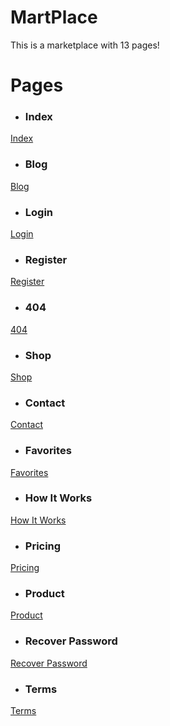 # MartPlace

This is a marketplace with 13 pages!

# Pages

- ### Index ###
[Index](https://iandresi.github.io/MartPlace/app/ "Goto Index")
- ### Blog ###
[Blog](https://iandresi.github.io/MartPlace/app/blog.html "Goto Blog")
- ### Login ###
[Login](https://iandresi.github.io/MartPlace/app/login.html "Goto Login")
- ### Register ###
[Register](https://iandresi.github.io/MartPlace/app/register.html "Goto Register")
- ### 404 ###
[404](https://iandresi.github.io/MartPlace/app/404.html "Goto 404")
- ### Shop ###
[Shop](https://iandresi.github.io/MartPlace/app/category-page.html "Goto Shop")
- ### Contact ###
[Contact](https://iandresi.github.io/MartPlace/app/contact.html "Goto Contact")
- ### Favorites ###
[Favorites](https://iandresi.github.io/MartPlace/app/favorites.html "Goto Favorites")
- ### How It Works ###
[How It Works](https://iandresi.github.io/MartPlace/app/howItWorks.html "Goto How It Works")
- ### Pricing ###
[Pricing](https://iandresi.github.io/MartPlace/app/pricing.html "Goto Pricing")
- ### Product ###
[Product](https://iandresi.github.io/MartPlace/app/product.html "Goto Product")
- ### Recover Password ###
[Recover Password](https://iandresi.github.io/MartPlace/app/recoverPassword.html "Goto Recover Password")
- ### Terms ###
[Terms](https://iandresi.github.io/MartPlace/app/terms.html "Goto Terms")






